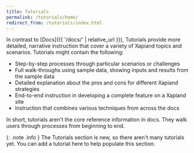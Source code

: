 ```yaml
---
title: Tutorials
permalink: /tutorials/home/
redirect_from: /tutorials/index.html
---
```


In contrast to [Docs]({{ '/docs/' | relative_url }}), Tutorials provide more detailed, narrative
instruction that cover a variety of Xapiand topics and scenarios. Tutorials
might contain the following:

* Step-by-step processes through particular scenarios or challenges
* Full walk-throughs using sample data, showing inputs and results from the sample data
* Detailed explanation about the pros and cons for different Xapiand strategies
* End-to-end instruction in developing a complete feature on a Xapiand site
* Instruction that combines various techniques from across the docs

In short, tutorials aren't the core reference information in docs. They walk
users through processes from beginning to end.

{: .note .info }
The Tutorials section is new, so there aren't many tutorials yet.
You can add a tutorial here to help populate this section.
